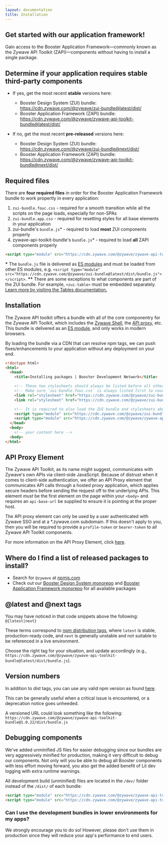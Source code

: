 ```yaml
---
layout: documentation
title: Installation
---
```

## Get started with our application framework!

Gain access to the Booster Application Framework—commonly known as the Zywave API Toolkit (ZAPI)—components without having to install a single package.

<docs-spacer></docs-spacer>

## Determine if your application requires stable third-party components

* If yes, get the most recent **stable** versions here:

  * Booster Design System (ZUI) bundle: <https://cdn.zywave.com/@zywave/zui-bundle@latest/dist/>
  * Booster Application Framework (ZAPI) bundle: <https://cdn.zywave.com/@zywave/zywave-api-toolkit-bundle@latest/dist/>
* If no, get the most recent **pre-released** versions here:

  * Booster Design System (ZUI) bundle: <https://cdn.zywave.com/@zywave/zui-bundle@next/dist/>
  * Booster Application Framework (ZAPI) bundle: <https://cdn.zywave.com/@zywave/zywave-api-toolkit-bundle@next/dist/>

<docs-spacer></docs-spacer>

## Required files

There are **four required files** in order for the Booster Application Framework bundle to work propertly in every application:

1. `zui-bundle.fouc.css` - required for a smooth transition while all the scripts on the page loads, especially for non-SPAs
2. `zui-bundle.app.css` - required for resetting styles for all base elements in your application
3. zui-bundle's `bundle.js`* - required to load **most** ZUI components properly
4. zywave-api-toolkit-bundle's `bundle.js`* - required to load **all** ZAPI components properly

```html
<script type="module" src="https://cdn.zywave.com/@zywave/zywave-api-toolkit-bundle@latest/dist/bundle.js"></script>
```

<docs-spacer size="small"></docs-spacer>

<docs-note><strong>*</strong> The `bundle.js` file is delivered as [ES modules](https://developer.mozilla.org/en-US/docs/Web/JavaScript/Guide/Modules) and must be loaded from other ES modules, e.g. `<script type="module" src="https://cdn.zywave.com/@zywave/zui-bundle@latest/dist/bundle.js"></script>`.
<strong>\*\*</strong> There are some exceptions to what components are part of the ZUI bundle. For example, `<zui-table>` must be embedded separately. [Learn more by visiting the Tables documentation.](/design-system/components/tables/)</docs-note>

<docs-spacer></docs-spacer>

## Installation

The Zywave API toolkit offers a bundle with all of the core componentry for the Zywave API Toolkit, which includes the [Zywave Shell](/application-framework/components/shell/), the [API proxy](/application-framework/components/api-proxy/), etc. This bundle is delivered as an [ES module](https://developer.mozilla.org/en-US/docs/Web/JavaScript/Guide/Modules), and only works in modern browsers.

By loading the bundle via a CDN that can resolve npm tags, we can push fixes/enhancements to your application without any deployment on your end. 

```html
<!doctype html>
<html>
  <head>
    <title>Installing packages | Booster Development Network</title>

    <!-- These two stylesheets should always be listed before all other application styles -->
    <!-- Make sure `zui-bundle.fouc.css` is always listed first to counter FOUC -->
    <link rel="stylesheet" href="https://cdn.zywave.com/@zywave/zui-bundle@latest/dist/css/zui-bundle.fouc.css" />
    <link rel="stylesheet" href="https://cdn.zywave.com/@zywave/zui-bundle@latest/dist/css/zui-bundle.app.css" />

    <!-- It is required to also load the ZUI bundle and stylesheets above, especially for Zywave Shell usage -->
    <script type="module" src="https://cdn.zywave.com/@zywave/zui-bundle@latest/dist/bundle.js"></script>
    <script type="module" src="https://cdn.zywave.com/@zywave/zywave-api-toolkit-bundle@latest/dist/bundle.js"></script>
  </head>
  <body>
    <!-- your content here -->
  <body>
</html>
```

<docs-spacer></docs-spacer>

## API Proxy Element

The Zywave API Toolkit, as its name might suggest, communicates with Zywave's own APIs via client-side JavaScript. Because of distrust when it comes to client-side authentication, we offer an API Proxy element that communicates API calls through a hosted proxy application, which applies secure headers before sending the request off to the underlying APIs. This element *must* be the first element on the page within your `<body>` and requires an `api-base-url` be supplied to ensure it is pointing at the proper host.

<docs-spacer size="small"></docs-spacer>

<docs-note>The API proxy element can only be used by a user authenticated with Zywave SSO and at a *.zywave.com subdomain. If this doesn't apply to you, then you will be required to provide a `profile-token` or `bearer-token` to all Zywave API Toolkit components. </docs-note>

<docs-spacer size="small"></docs-spacer>

For more information on the API Proxy Element, click [here](/application-framework/components/api-proxy/).

<docs-spacer></docs-spacer>

## Where do I find a list of released packages to install?

* Search for `@zywave` at [npmjs.com](https://www.npmjs.com/search?q=%40zywave)
* Check out our [Booster Design System monorepo](https://gitlab.com/zywave/devkit/web-sdk/zui) and [Booster Application Framework monorepo](https://gitlab.com/zywave/devkit/web-sdk/zywave-api-toolkit) for all available packages

<docs-spacer></docs-spacer>

## @latest and @next tags

You may have noticed in that code snippets above the following:\
`@{latest|next}`  

These terms correspond to [npm distribution tags](https://docs.npmjs.com/cli/v7/commands/npm-dist-tag), where `latest` is stable, production-ready code, and `next` is generally unstable and not suitable to be referenced in a live environment.

Choose the right tag for your situation, and update accordingly (e.g., `https://cdn.zywave.com/@zywave/zywave-api-toolkit-bundle@latest/dist/bundle.js`).

<docs-spacer></docs-spacer>

## Version numbers

In addition to dist tags, you can use any valid npm version as found [here](https://www.npmjs.com/package/@zywave/zywave-api-toolkit-bundle).

This can be generally useful when a critical issue is encountered, or a deprecation notice goes unheeded.

A versioned URL could look something like the following:\
`https://cdn.zywave.com/@zywave/zywave-api-toolkit-bundle@1.0.22/dist/bundle.js`

<docs-spacer></docs-spacer>

## Debugging components

We've added unminified JS files for easier debugging since our bundles are very aggressively minified for production, making it very difficult to debug our components. Not only will you be able to debug all Booster components with less effort moving forward, you also get the added benefit of Lit dev logging with extra runtime warnings.

All development build (unminified) files are located in the `/dev/` folder instead of the `/dist/` of each bundle:

```html
<script type="module" src="https://cdn.zywave.com/@zywave/zywave-api-toolkit-bundle@latest/dev/bundle.js"></script>
<script type="module" src="https://cdn.zywave.com/@zywave/zywave-api-toolkit-bundle@latest/dev/components/api-proxy.js"></script>
```

<docs-spacer size="small"></docs-spacer>

### Can I use the development bundles in lower environments for my apps?

We strongly encourage you to do so! However, please don't use them in production since they will reduce your app's performance to end users.